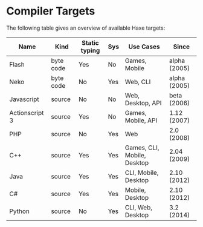 Compiler Targets
=======

The following table gives an overview of available Haxe targets:

Name | Kind | Static typing | Sys | Use Cases | Since
--- | --- | --- | --- | --- | ---
Flash | byte code | Yes | No | Games, Mobile | alpha (2005)
Neko | byte code | No | Yes | Web, CLI | alpha (2005)
Javascript | source | No | No | Web, Desktop, API | beta (2006)
Actionscript 3 | source | Yes | No | Games, Mobile, API | 1.12 (2007)
PHP | source | No | Yes | Web | 2.0 (2008)
C++ | source | Yes | Yes | Games, CLI, Mobile, Desktop | 2.04 (2009)
Java | source | Yes | Yes | CLI, Mobile, Desktop | 2.10 (2012)
C# | source | Yes | Yes | Mobile, Desktop | 2.10 (2012)
Python | source | No | Yes | CLI, Web, Desktop | 3.2 (2014)
